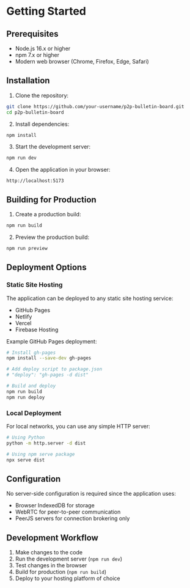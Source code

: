 
# Getting Started

## Prerequisites

- Node.js 16.x or higher
- npm 7.x or higher
- Modern web browser (Chrome, Firefox, Edge, Safari)

## Installation

1. Clone the repository:

```bash
git clone https://github.com/your-username/p2p-bulletin-board.git
cd p2p-bulletin-board
```

2. Install dependencies:

```bash
npm install
```

3. Start the development server:

```bash
npm run dev
```

4. Open the application in your browser:

```
http://localhost:5173
```

## Building for Production

1. Create a production build:

```bash
npm run build
```

2. Preview the production build:

```bash
npm run preview
```

## Deployment Options

### Static Site Hosting

The application can be deployed to any static site hosting service:

- GitHub Pages
- Netlify
- Vercel
- Firebase Hosting

Example GitHub Pages deployment:

```bash
# Install gh-pages
npm install --save-dev gh-pages

# Add deploy script to package.json
# "deploy": "gh-pages -d dist"

# Build and deploy
npm run build
npm run deploy
```

### Local Deployment

For local networks, you can use any simple HTTP server:

```bash
# Using Python
python -m http.server -d dist

# Using npm serve package
npx serve dist
```

## Configuration

No server-side configuration is required since the application uses:

- Browser IndexedDB for storage
- WebRTC for peer-to-peer communication
- PeerJS servers for connection brokering only

## Development Workflow

1. Make changes to the code
2. Run the development server (`npm run dev`)
3. Test changes in the browser
4. Build for production (`npm run build`)
5. Deploy to your hosting platform of choice
